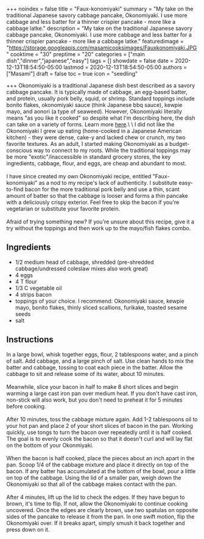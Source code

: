 +++
noindex = false
title = "Faux-konomiyaki"
summary = "My take on the traditional Japanese savory cabbage pancake, Okonomiyaki. I use more cabbage and less batter for a thinner crispier pancake - more like a cabbage latke."
description = "My take on the traditional Japanese savory cabbage pancake, Okonomiyaki. I use more cabbage and less batter for a thinner crispier pancake - more like a cabbage latke."
featuredimage = "https://storage.googleapis.com/masamicooksimages/Fauxkonomiyaki.JPG"
cooktime = "30"
preptime = "20"
categories = ["main dish","dinner","japanese","easy"]
tags = []
showdate = false
date = 2020-12-13T18:54:50-05:00
lastmod = 2020-12-13T18:54:50-05:00
authors = ["Masami"]
draft = false
toc = true
icon = "seedling"

+++
Okonomiyaki is a traditional Japanese dish best described as a savory cabbage pancake. It is typically made of cabbage, an egg-based batter, and protein, usually pork belly, squid, or shrimp. Standard toppings include bonito flakes, okonomiyaki sauce (think Japanese bbq sauce), kewpie mayo, and aonori (a type of seaweed). However, Okonomiyaki literally means "as you like it cooked" so despite what I'm describing here, the dish can take on a variety of forms. Learn more [here](https://en.wikipedia.org/wiki/Okonomiyaki#:~:text=The%20name%20is%20derived%20from,to%20vary%20according%20to%20region.).\
\
I did not like the Okonomiyaki I grew up eating (home-cooked in a Japanese American kitchen) - they were dense, cake-y and lacked chew or crunch, my two favorite textures. As an adult, I started making Okonomiyaki as a budget-conscious way to connect to my roots. While the traditional toppings may be more "exotic"/inaccessible in standard grocery stores, the key ingredients, cabbage, flour, and eggs, are cheap and abundant to most.\
\
I have since created my own Okonomiyaki recipe, entitled "Faux-konomiyaki" as a nod to my recipe's lack of authenticity. I substitute easy-to-find bacon for the more traditional pork belly and use a thin, scant amount of batter so that the cabbage is looser and forms a thin pancake with a deliciously crispy exterior. Feel free to skip the bacon if you're vegetarian or substitute your favorite protein.\
\
Afraid of trying something new? If you're unsure about this recipe, give it a try without the toppings and then work up to the mayo/fish flakes combo.


## Ingredients
- 1/2 medium head of cabbage, shredded (pre-shredded cabbage/undressed coleslaw mixes also work great)
- 4 eggs
- 4 T flour
- 1/3 C vegetable oil
- 4 strips bacon
- toppings of your choice. I recommend: Okonomiyaki sauce, kewpie mayo, bonito flakes, thinly sliced scallions, furikake, toasted sesame seeds
- salt

## Instructions
In a large bowl, whisk together eggs, flour, 2 tablespoons water, and a pinch of salt. Add cabbage, and a large pinch of salt. Use clean hands to mix the batter and cabbage, tossing to coat each piece in the batter. Allow the cabbage to sit and release some of its water, about 10 minutes.\
\
Meanwhile, slice your bacon in half to make 8 short slices and begin warming a large cast iron pan over medium heat. If you don't have cast iron, non-stick will also work, but you don't need to preheat it for 5 minutes before cooking.\
\
After 10 minutes, toss the cabbage mixture again. Add 1-2 tablespoons oil to your hot pan and place 2 of your short slices of bacon in the pan. Working quickly, use tongs to turn the bacon over repeatedly until it is half cooked. The goal is to evenly cook the bacon so that it doesn't curl and will lay flat on the bottom of your Okonmiyaki. \
\
When the bacon is half cooked, place the pieces about an inch apart in the pan. Scoop 1/4 of the cabbage mixture and place it directly on top of the bacon. If any batter has accumulated at the bottom of the bowl, pour a little on top of the cabbage. Using the lid of a smaller pan, weigh down the Okonomiyaki so that all of the cabbage makes contact with the pan. \
\
After 4 minutes, lift up the lid to check the edges. If they have begun to brown, it's time to flip. If not, allow the Okonomiyaki to continue cooking uncovered. Once the edges are clearly brown, use two spatulas on opposite sides of the pancake to release it from the pan. In one swift motion, flip the Okonomiyaki over. If it breaks apart, simply smush it back together and press down on it.